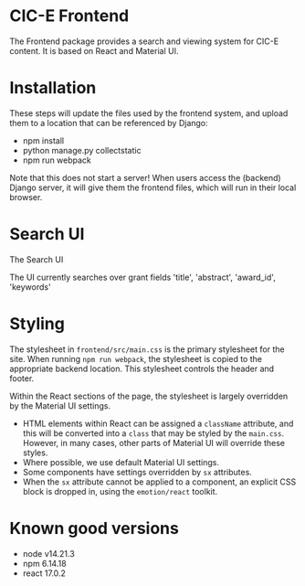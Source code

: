 
CIC-E Frontend
=================

The Frontend package provides a search and viewing system for CIC-E content. It is based on React and Material UI. 

Installation
=================

These steps will update the files used by the frontend system, and
upload them to a location that can be referenced by Django:
- npm install
- python manage.py collectstatic
- npm run webpack

Note that this does not start a server! When users access the (backend) Django server,
it will give them the frontend files, which will run in their local browser. 


Search UI
=============

The Search UI

The UI currently searches over grant fields 'title', 'abstract', 'award_id', 'keywords'


Styling
========

The stylesheet in `frontend/src/main.css` is the primary stylesheet
for the site. When running `npm run webpack`, the stylesheet is copied to
the appropriate backend location. This stylesheet controls the header
and footer.

Within the React sections of the page, the stylesheet is largely
overridden by the Material UI settings.
- HTML elements within React
  can be assigned a `className` attribute, and this will be converted
  into a `class` that may be styled by the `main.css`. However, in many
  cases, other parts of Material UI will override these styles.
- Where possible, we use default Material UI settings.
- Some components have settings overridden by `sx` attributes.
- When the `sx` attribute cannot be applied to a component, an explicit CSS block is dropped in,
  using the `emotion/react` toolkit.

Known good versions
====================

- node v14.21.3
- npm 6.14.18
- react 17.0.2
